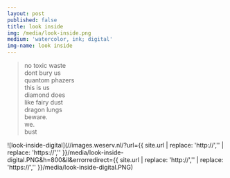 ```yaml
---
layout: post
published: false 
title: look inside
img: /media/look-inside.png
medium: 'watercolor, ink; digital'
img-name: look inside
---
```

>no toxic waste  
dont bury us  
quantom phazers  
this is us  
diamond does  
like fairy dust  
dragon lungs  
beware.  
we.  
bust  
  

  
![look-inside-digital](//images.weserv.nl/?url={{ site.url | replace: 'http://','' | replace: 'https://','' }}/media/look-inside-digital.PNG&h=800&il&errorredirect={{ site.url | replace: 'http://','' | replace: 'https://','' }}/media/look-inside-digital.PNG)

